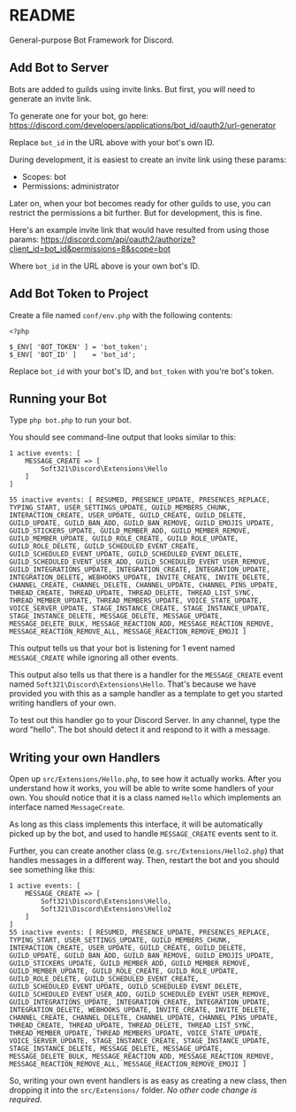 # README

General-purpose Bot Framework for Discord.

## Add Bot to Server

Bots are added to guilds using invite links. But first, you will need to
generate an invite link.

To generate one for your bot, go here:
https://discord.com/developers/applications/bot_id/oauth2/url-generator

Replace `bot_id` in the URL above with your bot's own ID.

During development, it is easiest to create an invite link using these params:
- Scopes: bot
- Permissions: administrator

Later on, when your bot becomes ready for other guilds to use, you can
restrict the permissions a bit further. But for development, this is fine.

Here's an example invite link that would have resulted from using those params:
https://discord.com/api/oauth2/authorize?client_id=bot_id&permissions=8&scope=bot

Where `bot_id` in the URL above is your own bot's ID.

## Add Bot Token to Project

Create a file named `conf/env.php` with the following contents:

```
<?php

$_ENV[ 'BOT_TOKEN' ] = 'bot_token';
$_ENV[ 'BOT_ID' ]    = 'bot_id';
```

Replace `bot_id` with your bot's ID, and `bot_token` with you're bot's token.

## Running your Bot

Type `php bot.php` to run your bot.

You should see command-line output that looks similar to this:

```
1 active events: [
    MESSAGE_CREATE => [
        Soft321\Discord\Extensions\Hello
    ]
]

55 inactive events: [ RESUMED, PRESENCE_UPDATE, PRESENCES_REPLACE, TYPING_START, USER_SETTINGS_UPDATE, GUILD_MEMBERS_CHUNK, INTERACTION_CREATE, USER_UPDATE, GUILD_CREATE, GUILD_DELETE, GUILD_UPDATE, GUILD_BAN_ADD, GUILD_BAN_REMOVE, GUILD_EMOJIS_UPDATE, GUILD_STICKERS_UPDATE, GUILD_MEMBER_ADD, GUILD_MEMBER_REMOVE, GUILD_MEMBER_UPDATE, GUILD_ROLE_CREATE, GUILD_ROLE_UPDATE, GUILD_ROLE_DELETE, GUILD_SCHEDULED_EVENT_CREATE, GUILD_SCHEDULED_EVENT_UPDATE, GUILD_SCHEDULED_EVENT_DELETE, GUILD_SCHEDULED_EVENT_USER_ADD, GUILD_SCHEDULED_EVENT_USER_REMOVE, GUILD_INTEGRATIONS_UPDATE, INTEGRATION_CREATE, INTEGRATION_UPDATE, INTEGRATION_DELETE, WEBHOOKS_UPDATE, INVITE_CREATE, INVITE_DELETE, CHANNEL_CREATE, CHANNEL_DELETE, CHANNEL_UPDATE, CHANNEL_PINS_UPDATE, THREAD_CREATE, THREAD_UPDATE, THREAD_DELETE, THREAD_LIST_SYNC, THREAD_MEMBER_UPDATE, THREAD_MEMBERS_UPDATE, VOICE_STATE_UPDATE, VOICE_SERVER_UPDATE, STAGE_INSTANCE_CREATE, STAGE_INSTANCE_UPDATE, STAGE_INSTANCE_DELETE, MESSAGE_DELETE, MESSAGE_UPDATE, MESSAGE_DELETE_BULK, MESSAGE_REACTION_ADD, MESSAGE_REACTION_REMOVE, MESSAGE_REACTION_REMOVE_ALL, MESSAGE_REACTION_REMOVE_EMOJI ]
```

This output tells us that your bot is listening for 1 event named
`MESSAGE_CREATE` while ignoring all other events.

This output also tells us that there is a handler for the `MESSAGE_CREATE`
event named `Soft321\Discord\Extensions\Hello`. That's because we have
provided you with this as a sample handler as a template to get you started
writing handlers of your own.

To test out this handler go to your Discord Server. In any channel, type the
word "hello". The bot should detect it and respond to it with a message.


## Writing your own Handlers

Open up `src/Extensions/Hello.php`, to see how it actually works. After you
understand how it works, you will be able to write some handlers of your own.
You should notice that it is a class named `Hello` which implements an
interface named `MessageCreate`.

As long as this class implements this interface, it will be automatically
picked up by the bot, and used to handle `MESSAGE_CREATE` events sent to it.

Further, you can create another class (e.g. `src/Extensions/Hello2.php`) that
handles messages in a different way. Then, restart the bot and you should see
something like this:

```
1 active events: [
    MESSAGE_CREATE => [
        Soft321\Discord\Extensions\Hello, 
        Soft321\Discord\Extensions\Hello2
    ]
]
55 inactive events: [ RESUMED, PRESENCE_UPDATE, PRESENCES_REPLACE, TYPING_START, USER_SETTINGS_UPDATE, GUILD_MEMBERS_CHUNK, INTERACTION_CREATE, USER_UPDATE, GUILD_CREATE, GUILD_DELETE, GUILD_UPDATE, GUILD_BAN_ADD, GUILD_BAN_REMOVE, GUILD_EMOJIS_UPDATE, GUILD_STICKERS_UPDATE, GUILD_MEMBER_ADD, GUILD_MEMBER_REMOVE, GUILD_MEMBER_UPDATE, GUILD_ROLE_CREATE, GUILD_ROLE_UPDATE, GUILD_ROLE_DELETE, GUILD_SCHEDULED_EVENT_CREATE, GUILD_SCHEDULED_EVENT_UPDATE, GUILD_SCHEDULED_EVENT_DELETE, GUILD_SCHEDULED_EVENT_USER_ADD, GUILD_SCHEDULED_EVENT_USER_REMOVE, GUILD_INTEGRATIONS_UPDATE, INTEGRATION_CREATE, INTEGRATION_UPDATE, INTEGRATION_DELETE, WEBHOOKS_UPDATE, INVITE_CREATE, INVITE_DELETE, CHANNEL_CREATE, CHANNEL_DELETE, CHANNEL_UPDATE, CHANNEL_PINS_UPDATE, THREAD_CREATE, THREAD_UPDATE, THREAD_DELETE, THREAD_LIST_SYNC, THREAD_MEMBER_UPDATE, THREAD_MEMBERS_UPDATE, VOICE_STATE_UPDATE, VOICE_SERVER_UPDATE, STAGE_INSTANCE_CREATE, STAGE_INSTANCE_UPDATE, STAGE_INSTANCE_DELETE, MESSAGE_DELETE, MESSAGE_UPDATE, MESSAGE_DELETE_BULK, MESSAGE_REACTION_ADD, MESSAGE_REACTION_REMOVE, MESSAGE_REACTION_REMOVE_ALL, MESSAGE_REACTION_REMOVE_EMOJI ]
```

So, writing your own event handlers is as easy as creating a new class, then
dropping it into the `src/Extensions/` folder. *No other code change is required*.